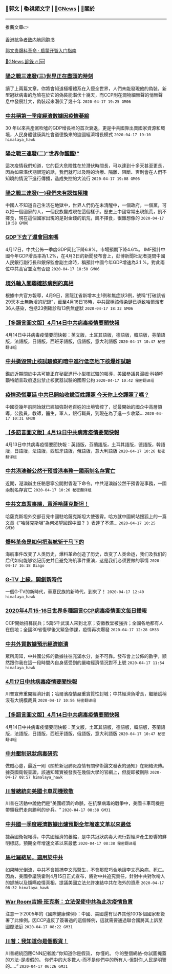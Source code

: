 ###  [:eagle:郭文](https://github.com/ourhimalayas/txt) | [:books:視頻文字](https://github.com/ourhimalayas/txt/blob/master/content/README.md) | [:newspaper:GNews](https://github.com/ourhimalayas/txt/blob/master/content/gnews/README.md) | [:pray:關於](https://github.com/ourhimalayas/home/tree/master/about)
---

推薦文章:point_right:

[香港抗争者致内地同胞书](https://github.com/ourhimalayas/news/blob/master/2019/08/a_letter_from_the_hong_kong_people.md)

[郭文贵爆料革命 · 启蒙开智入门指南](https://github.com/ourhimalayas/txt/issues/1)

[:newspaper:GNews 節錄 :fire: :new:](https://github.com/ourhimalayas/txt/blob/master/content/gnews/README.md) 



### [陽之戰三連發(三)世界正在盡頭的時刻](/content/gnews/1/README.md)

讀了上兩篇文章，你將會知道極權體系在入侵全世界，人們未能發現他的偽裝，新型冠狀病毒的危險在於它的偽裝能潛伏十幾天，而CCP則在潤物細無聲的悄無聲息中發展壯大，偽裝起來潛伏了幾十年  `2020-04-17 19:25 GM06`

### [中共稱第一季度經濟數據因疫情萎縮](/content/gnews/2/README.md)

30 年以來共產黨吹噓的GDP增長裡的首次衰退，更是中共國靠出賣國家資源和環境，人民身體健康與社會道德換來的盜國經濟增長模式  `2020-04-17 19:10 himalaya_hawk`

### [陽之戰三連發(二)“世界你醒醒!”](/content/gnews/3/README.md)

這次疫情我們知道，它的巨大危險性在於潛伏時間長，可以達到十多天甚至更長，因為如果潛伏期很短的話，我們就可以及時的治療、隔離、阻斷、否則會在人們不知曉的情況下進行傳播，造成失控的大流行  `2020-04-17 19:08 GM06`

### [陽之戰三連發(一)我們未有認知極權](/content/gnews/4/README.md)

中國人不知道自己生活在地獄中，世界人們仍在未清醒中，一個政府，一個黨，可以把一個國家的人，一個民族變成現在這個樣子。歷史上中國常常出現飢荒，飢不擇食，現在這個國家出現的是對金錢的飢荒，飢不擇食，很難想像的  `2020-04-17 18:58 GM06`

### [GDP下去了還會回來嗎](/content/gnews/5/README.md)

4月17日，中共公佈一季度GDP同比下降6.8%。市場預期下降4.6%。 IMF預計中國今年GDP增長率為1.2%，在4月3日的新聞發布會上，彭博新聞社記者提問中國人民銀行副行長和銀保監會副主席時，稱預計中國今年GDP增速為3.1 %，對此兩位中共高官並沒有否認  `2020-04-17 18:50 GM06`

### [境外輸入關聯確診病例的真相](/content/gnews/6/README.md)

根據中共官方報導，4月9日，黑龍江省新增本土1例和無症狀3例，號稱“打破該省29天本土無新增的紀錄”，截至4月16日18時，中共聲稱該傳染鏈已導致哈爾濱市36人感染，包括23例確診和13例無症狀  `2020-04-17 18:32 GM06`

### [【多語言圖文版】4月14日中共病毒疫情要聞快報](/content/gnews/7/README.md)

4月14日中共病毒疫情要聞快報：英文版，土耳其語版，德語版，韓語版，芬蘭語版，法語版，日語版，西班牙語版，俄語版，意大利語版  `2020-04-17 10:47 秘密翻译组`

### [中共撕毀禁止核試驗條約暗中進行低空地下核爆炸試驗](/content/gnews/8/README.md)

鑑於近期關於中共可能正在秘密進行小型核試驗的報導，美國參議員湯姆·科頓呼籲特朗普政府退出禁止核武器試驗的國際公約  `2020-04-17 10:42 秘密翻译组`

### [疫情恐慌蔓延 中共已開始收繳百姓護照 今天你上交護照了嗎？](/content/gnews/9/README.md)

中國從幾年前開始就已經加強對老百姓的出境管控了，從最開始的國企中高層領導，公務員，教師，醫生，軍人，銀行職員，到現在為了進一步收緊...  `2020-04-17 10:31 GM30`

### [【多語言圖文版】4月13日中共病毒疫情要聞快報](/content/gnews/10/README.md)

4月13日中共病毒疫情要聞快報：英語版，芬蘭語版，土耳其語版，德語版，韓語版，日語版，法語版，西班牙語版，俄語版，意大利語版  `2020-04-17 10:26 秘密翻译组`

### [中共港澳辦公然干預香港事務一國兩制名存實亡](/content/gnews/11/README.md)

近期，港澳辦主任駱惠寧公開對香港下命令。中共港澳辦公然干預香港事務，一國兩制名存實亡  `2020-04-17 10:26 秘密翻译组`

### [中共文章惹事端，意淫哈薩克斯坦！](/content/gnews/12/README.md)

哈薩克斯坦外交部召見中國駐哈薩克斯坦大使張霄。哈方就中國網站搜狐上的一篇文章《“哈薩克斯坦”為何渴望回歸中國？ 》表達了不滿...  `2020-04-17 10:25 GM30`

### [爆料革命是如何把海航斩于马下的](/content/gnews/13/README.md)

海航事件改变了人类历史，爆料革命创造了历史，改变了人类命运，我们及我们的后代如何能够铭记历史并且避免海航事件重演，这是我们必须要做的事情  `2020-04-17 16:18 Diago`

### [G-TV 上線，開創新時代](/content/gnews/14/README.md)

一個G-TV的新時代，華夏民族的新時代，到來了！  `2020-04-17 12:40 himalaya_hawk`

### [2020年4月15-16日世界多種語言CCP病毒疫情圖文每日播報](/content/gnews/15/README.md)

CCP開始招募民兵；5萬5千武漢人來到北京；安徽教堂被強拆；全國各地都有人在倒地；全國30省復學後又緊急停課，疫情再次爆發  `2020-04-17 12:28 GM33`

### [中共外貿數據預示經濟崩潰](/content/gnews/16/README.md)

眾所周知，中共國公佈的數據往往充滿水分，並不可靠。發布會上公佈的數字，顯然跟你我在這一段時間內自身感受到的嚴峻經濟情況對不上號  `2020-04-17 11:54 himalaya_hawk`

### [4月17日中共病毒疫情要聞快報](/content/gnews/17/README.md)

川普宣佈重開經濟計劃；哈爾濱疫情嚴重實質性封城；中共經濟負增長，繼續謊稱沒有大規模裁員  `2020-04-17 10:56 秘密翻译组`

### [【多語言圖文版】4月14日中共病毒疫情要聞快報](/content/gnews/18/README.md)

4月14日中共病毒疫情要聞快報：英文版，土耳其語版，德語版，韓語版，芬蘭語版，法語版，日語版，西班牙語版，俄語版，意大利語版  `2020-04-17 10:47 秘密翻译组`

### [中共壓制冠狀病毒研究](/content/gnews/19/README.md)

做賊心虛，最近一則《關於新冠肺炎疫情有關學術論文發表的通知》在網絡流傳。據英國衛報查證，該通知確實被發表在幾個大學的官網上，但旋即被刪除  `2020-04-17 08:57 himalaya_hawk`

### [川普總統向美國卡車司機致敬](/content/gnews/20/README.md)

川普在活動中說他們是&quot;美國經濟的命脈，在抗擊病毒的戰爭中，美國卡車司機是帶領我們走向勝利的步兵。“  `2020-04-17 08:38 GM31`

### [中共國一季度經濟數據出爐預期全年增速文革以來最低](/content/gnews/21/README.md)

據英國衛報報導，中共國經濟的萎縮，是中共冠狀病毒大流行對經濟產生影響的鮮明標誌，預期全年增速文革以來最低  `2020-04-17 08:38 秘密翻译组`

### [馬杜羅結局，適用於中共](/content/gnews/22/README.md)

如果時光倒流，中共不會抓捕李文亮醫生，不會那麼巧合地讓李文亮染病、死亡。因為，美國參議院霍利4月15日正式宣布，將對中共追究責任，針對中共對吹哨人的抓捕以及隱瞞疫情真相，提議美國立法允許凍結中共在海外的資產  `2020-04-17 08:32 himalaya_hawk`

### [War Room吉姆·班克斯：立法促使中共為此次疫情負責](/content/gnews/23/README.md)

注意一下2005年的《國際健康條例》：中國、美國還有世界其他100多個國家都簽署了此條例。因CCP違反了簽署過的這個條例，這就需要通過聯合國將其上訴至國際法庭  `2020-04-17 08:22 GM31`

### [川普：我知道你是個假貨！](/content/gnews/24/README.md)

川普總統回應CNN記者說:“你知道你是假貨， 你懂的。 你的整個網絡-你試圖掩蓋的方法-是虛假的。 你們中的大多數人-而不是你們中的所有人-但對你,人民是明智的.....“  `2020-04-17 06:26 GM31`

